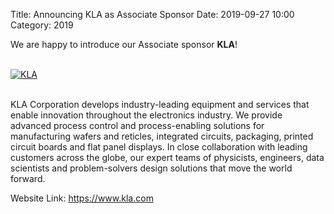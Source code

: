 Title: Announcing KLA as Associate Sponsor
Date: 2019-09-27 10:00
Category: 2019

We are happy to introduce our Associate sponsor **KLA**!

<!-- PELICAN_END_SUMMARY -->
<br>
<div class="text-center">
  <a href="https://www.kla.com/" target="_blank">
    <img src="{filename}/images/sponsors/kla.png" alt="KLA">
  </a>
</div>
<br>

KLA Corporation develops industry-leading equipment and services that enable innovation throughout the electronics industry. We provide advanced process control and process-enabling solutions for manufacturing wafers and reticles, integrated circuits, packaging, printed circuit boards and flat panel displays. In close collaboration with leading customers across the globe, our expert teams of physicists, engineers, data scientists and problem-solvers design solutions that move the world forward.

Website Link: <a href="https://www.kla.com/" target="_blank">https://www.kla.com</a>
